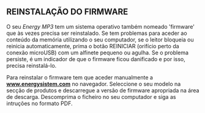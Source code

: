 ## REINSTALAÇÃO DO FIRMWARE

O seu *Energy MP3* tem um sistema operativo também nomeado 'firmware' que às vezes precisa ser reinstalado. Se tem problemas para aceder ao conteúdo da memória utilizando o seu computador, se o leitor bloqueia ou reinicia automaticamente, prima o botão REINICIAR (orifício perto da conexão microUSB) com um alfinete pequeno ou agulha. Se o problema persiste, é um indicador de que o firmware ficou danificado e por isso, precisa reinstalá-lo.

Para reinstalar o firmware tem que aceder manualmente a **www.energysistem.com** no navegador. Seleccione o seu modelo na secção de produtos e descarregue a versão de firmware apropriada na área de descarga. Descomprima o ficheiro no seu computador e siga as intruções no formato PDF.
